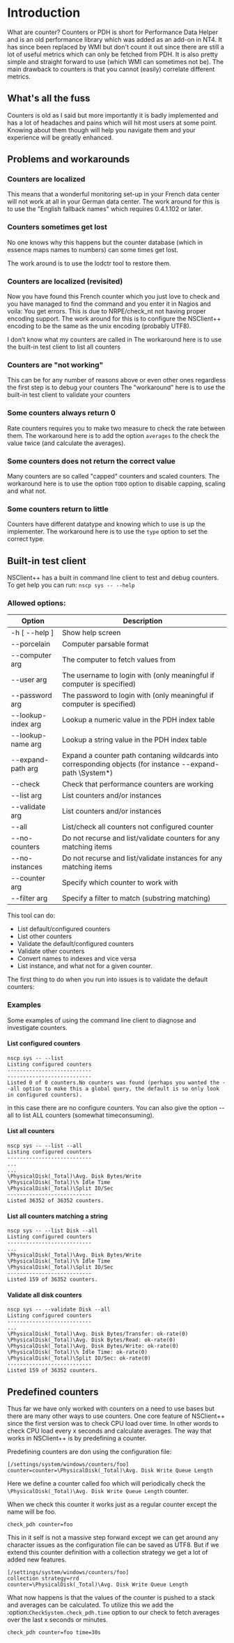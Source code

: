 # Introduction

What are counter? Counters or PDH is short for Performance Data Helper and is an old performance library which was added as an add-on in NT4.
It has since been replaced by WMI but don't count it out since there are still a lot of useful metrics which can only be fetched from PDH.
It is also pretty simple and straight forward to use (which WMI can sometimes not be). The main drawback to counters is that you cannot (easily) correlate different metrics.

## What's all the fuss

Counters is old as I said but more importantly it is badly implemented and has a lot of headaches and pains which will hit most users at some point.
Knowing about them though will help you navigate them and your experience will be greatly enhanced.

## Problems and workarounds

### Counters are localized

This means that a wonderful monitoring set-up in your French data center will not work at all in your German data center.
The work around for this is to use the "English fallback names" which requires 0.4.1.102 or later.

### Counters sometimes get lost

No one knows why this happens but the counter database (which in essence maps names to numbers) can some times get lost.

The work around is to use the lodctr tool to restore them.
### Counters are localized (revisited)

Now you have found this French counter which you just love to check and you have managed to find the command and you enter it in Nagios and voila: You get errors.
This is due to NRPE/check_nt not having proper encoding support.
The work around for this is to configure the NSClient++ encoding to be the same as the unix encoding (probably UTF8).

I don’t know what my counters are called in The workaround here is to use the built-in test client to list all counters

### Counters are "not working"

This can be for any number of reasons above or even other ones regardless the first step is to debug your counters
The "workaround" here is to use the built-in test client to validate your counters

### Some counters always return 0

Rate counters requires you to make two measure to check the rate between them.
The workaround here is to add the option `averages` to the check the value twice (and calculate the averages).

### Some counters does not return the correct value

Many counters are so called "capped" counters and scaled counters.
The workaround here is to use the option `TODO` option to disable capping, scaling and what not.

### Some counters return to little

Counters have different datatype and knowing which to use is up the implementer.
The workaround here is to use the `type` option to set the correct type.

## Built-in test client

NSClient++ has a built in command line client to test and debug counters.
To get help you can run: `nscp sys -- --help`

### Allowed options:

| Option             | Description                                                                                                 |
|--------------------|-------------------------------------------------------------------------------------------------------------|
| -h [ --help ]      | Show help screen                                                                                            |
| --porcelain        | Computer parsable format                                                                                    |
| --computer arg     | The computer to fetch values from                                                                           |
| --user arg         | The username to login with (only meaningful if computer is specified)                                       |
| --password arg     | The password to login with (only meaningful if computer is specified)                                       |
| --lookup-index arg | Lookup a numeric value in the PDH index table                                                               |
| --lookup-name arg  | Lookup a string value in the PDH index table                                                                |
| --expand-path arg  | Expand a counter path contaning wildcards into corresponding objects (for instance --expand-path \System\*) |
| --check            | Check that performance counters are working                                                                 |
| --list arg         | List counters and/or instances                                                                              |
| --validate arg     | List counters and/or instances                                                                              |
| --all              | List/check all counters not configured counter                                                              |
| --no-counters      | Do not recurse and list/validate counters for any matching items                                            |
| --no-instances     | Do not recurse and list/validate instances for any matching items                                           |
| --counter arg      | Specify which counter to work with                                                                          |
| --filter arg       | Specify a filter to match (substring matching)                                                              |

This tool can do:

- List default/configured counters
- List other counters
- Validate the default/configured counters
- Validate other counters
- Convert names to indexes and vice versa
- List instance, and what not for a given counter.

The first thing to do when you run into issues is to validate the default counters:

### Examples

Some examples of using the command line client to diagnose and investigate counters.

#### List configured counters

```
nscp sys -- --list
Listing configured counters
---------------------------
---------------------------
Listed 0 of 0 counters.No counters was found (perhaps you wanted the --all option to make this a global query, the default is so only look in configured counters).
```

in this case there are no configure counters. You can also give the option --all to list ALL counters (somewhat timeconsuming).

#### List all counters

```
nscp sys -- --list --all
Listing configured counters
---------------------------
...
...
\PhysicalDisk(_Total)\Avg. Disk Bytes/Write
\PhysicalDisk(_Total)\% Idle Time
\PhysicalDisk(_Total)\Split IO/Sec
---------------------------
Listed 36352 of 36352 counters.
```

#### List all counters matching a string
```
nscp sys -- --list Disk --all
Listing configured counters
---------------------------
...
\PhysicalDisk(_Total)\Avg. Disk Bytes/Write
\PhysicalDisk(_Total)\% Idle Time
\PhysicalDisk(_Total)\Split IO/Sec
---------------------------
Listed 159 of 36352 counters.
```

#### Validate all disk counters

```
nscp sys -- --validate Disk --all
Listing configured counters
---------------------------
...
\PhysicalDisk(_Total)\Avg. Disk Bytes/Transfer: ok-rate(0)
\PhysicalDisk(_Total)\Avg. Disk Bytes/Read: ok-rate(0)
\PhysicalDisk(_Total)\Avg. Disk Bytes/Write: ok-rate(0)
\PhysicalDisk(_Total)\% Idle Time: ok-rate(0)
\PhysicalDisk(_Total)\Split IO/Sec: ok-rate(0)
---------------------------
Listed 159 of 36352 counters.
```

## Predefined counters

Thus far we have only worked with counters on a need to use bases but there are many other ways to use counters.
One core feature of NSClient++ since the first version was to check CPU load over time. In other words to check CPU load every x seconds and calculate averages.
The way that works in NSClient++ is by predefining a counter.

Predefining counters are don using the configuration file:

```
[/settings/system/windows/counters/foo]
counter=counter=\PhysicalDisk(_Total)\Avg. Disk Write Queue Length
```

Here we define a counter called foo which will periodically check the `\PhysicalDisk(_Total)\Avg. Disk Write Queue Length` counter.

When we check this counter it works just as a regular counter except the name will be foo.

```
check_pdh counter=foo
```

This in it self is not a massive step forward except we can get around any character issues as the configuration file can be saved as UTF8.
But if we extend this counter definition with a collection strategy we get a lot of added new features.

```
[/settings/system/windows/counters/foo]
collection strategy=rrd
counter=\PhysicalDisk(_Total)\Avg. Disk Write Queue Length
```

What now happens is that the values of the counter is pushed to a stack and averages can be calculated.
To utilize this we add the :option:`CheckSystem.check_pdh.time` option to our check to fetch averages over the last x seconds or minutes.

```
check_pdh counter=foo time=30s
```
